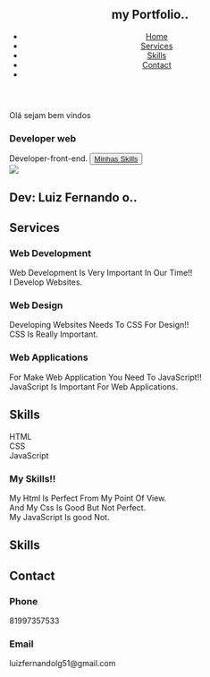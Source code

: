 <!DOCTYPE html>
<html>

<head>
  <meta charset="UTF-8">
  <meta name="viewport" content="width=device-width, initial-scale=1">
  <link rel="stylesheet" href="style.css">
  <link rel="stylesheet" href="https://unicons.iconscout.com/release/v4.0.0/css/line.css">
  <title> bem vindos ao meu Portfolio..</title>
</head>

<body>
  <i class="uil uil-angle-up up"></i>
  <header>
    <h2> my Portfolio..</h2>
    <ul>
      <li><a href="#home" id="nav1">Home</a></li>
      <li><a href="#services" id="nav2">Services</a></li>
      <li><a href="#skills" id="nav3">Skills</a></li>
      <li><a href="#contact" id="nav4">Contact</a></li>
      <li>
        <div class="switch">
          <div class="switchcircle">
            <ion-icon name="moon-outline"></ion-icon>
          </div>
        </div>
      </li>
    </ul>
    <i class="uil uil-bars menu"></i>
  </header>
  <section id="home">
    <div class="left">
      <span>Olá sejam bem vindos</span>
      <h3>Developer web</h3>
      <span class="des">Developer-front-end.</span>
      <button><a href="#skills">Minhas Skills</a></button>
    </div>
    <div class="right">
 <img src="/src.img/IMG_20240917_004347_671 1.webp">
    </div>
    <h1 class="bgtitle">Dev: Luiz Fernando o..</h1>
    <h1 class="ya"></></h1>
    <div class="circle1"></div>
    <div class="circle2"></div>
    <div class="circle3"></div>
  </section>
  <section id="services">
    <h1 class="title">Services</h1>
    <div class="cards">
      <div class="card">
        <div class="bgcard"></div>
        <ion-icon name="logo-html5" class="html"></ion-icon>
        <h3>Web Development</h3>
        <p>Web Development Is Very Important In Our Time!!<br>I Develop Websites.</p>
      </div>
      <div class="card">
        <div class="bgcard"></div>
        <ion-icon name="logo-css3" class="css"></ion-icon>
        <h3>Web Design</h3>
        <p>Developing Websites Needs To CSS For Design!!<br>CSS Is Really Important.</p>
      </div>
      <div class="card">
        <div class="bgcard"></div>
        <ion-icon name="logo-javascript" class="js"></ion-icon>
        <h3>Web Applications</h3>
        <p>For Make Web Application You Need To JavaScript!!<br>JavaScript Is Important For Web Applications.</p>
      </div>
    </div>
  </section>
  <section id="skills">
    <h1 class="title">Skills</h1>
    <div class="content">
      <div class="skills">
        <div class="skill">
          <span class="htmlbar">HTML</span><br>
          <div class="bar"></div>
          <div class="activebar" id="bar1"></div>
        </div>
        <div class="skill">
          <span class="cssbar">CSS</span><br>
          <div class="bar"></div>
          <div class="activebar" id="bar2"></div>
        </div>
        <div class="skill">
          <span class="jsbar">JavaScript</span><br>
          <div class="bar"></div>
          <div class="activebar" id="bar3"></div>
        </div>
      </div>
      <div class="para">
        <h3>My Skills!!</h3>
        <p>My Html Is Perfect From My Point Of View.<br>And My Css Is Good But Not Perfect.<br>My JavaScript Is good Not.
        <p>
      </div>
    </div>
    <h1 class="bgskill">Skills</h1>
    <div class="circle4"></div>
    <div class="circle5"></div>
  </section>
  <section id="contact">
    <h1 class="title">Contact</h1>
    <div class="cards">
      <div class="card">
        <ion-icon name="call-outline"></ion-icon>
        <h3>Phone</h3>
        <p>81997357533</p>
      </div>
      <div class="card">
        <ion-icon name="mail-outline"></ion-icon>
        <h3>Email</h3>
        <p>luizfernandolg51@gmail.com</p>
      </div>
    </div>
  </section>
  <script src="script.js"></script>
  <script type="module" src="https://unpkg.com/ionicons@5.5.2/dist/ionicons/ionicons.esm.js"></script>
  <script nomodule src="https: // unpkg .com / ionicons @ 5.5.2 / dist / ionicons / ionicons.js"></script>
</body>

</html>
